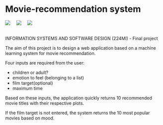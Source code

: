 # Movie-recommendation system
<div align="left">
  <img src="https://img.shields.io/badge/chrome-success-green?style=flat&logo=google-chrome"/>&nbsp;&nbsp;&nbsp;&nbsp;
  <img src="https://img.shields.io/badge/safari-success-green?style=flat&logo=safari"/>&nbsp;&nbsp;&nbsp;&nbsp;
  <img src="https://img.shields.io/badge/firefox-fail-red?style=flat&logo=firefox"/>
  
</div>

<br>

INFORMATION SYSTEMS AND SOFTWARE DESIGN (224MI) - Final project

The aim of this project is to design a web application based on a machine learning system for movie recommendation.

Four inputs are required from the user:
- children or adult?
- emotion to feel (belonging to a list)
- film target(optional)
- maximum time

Based on these inputs, the application quickly returns 10 recommended movie titles with their respective plots.

If the film target is not entered, the system returns the 10 most popular movies based on mood.

